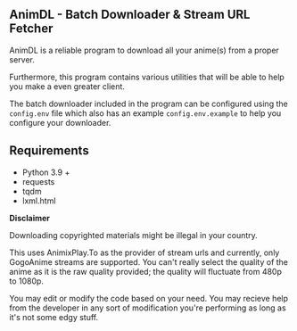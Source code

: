 AnimDL - Batch Downloader & Stream URL Fetcher
---

AnimDL is a reliable program to download all your anime(s) from a proper server.

Furthermore, this program contains various utilities that will be able to help you make a even greater client.

The batch downloader included in the program can be configured using the `config.env` file which also has an example `config.env.example` to help you configure your downloader.

Requirements
---

- Python 3.9 +
- requests
- tqdm
- lxml.html

**Disclaimer**

Downloading copyrighted materials might be illegal in your country.

This uses AnimixPlay.To as the provider of stream urls and currently, only GogoAnime streams are supported. You can't really select the quality of the anime as it is the raw quality provided; the quality will fluctuate from 480p to 1080p.

You may edit or modify the code based on your need. You may recieve help from the developer in any sort of modification you're performing as long as it's not some edgy stuff.